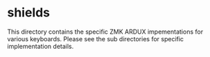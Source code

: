 # shields

This directory contains the specific ZMK ARDUX impementations for various keyboards. Please see the sub directories for specific implementation details.
